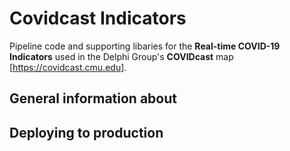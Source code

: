 # Covidcast Indicators

Pipeline code and supporting libaries for the **Real-time COVID-19 Indicators** used in the Delphi Group's **COVIDcast** map [<https://covidcast.cmu.edu>].

## General information about

## Deploying to production